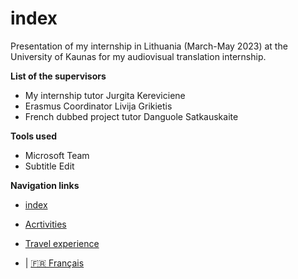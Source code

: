 # index

Presentation of my internship in Lithuania (March-May 2023) at the University of Kaunas for my audiovisual translation internship. 

**List of the supervisors**

* My internship tutor Jurgita Kereviciene
* Erasmus Coordinator Livija Grikietis
* French dubbed project tutor Danguole Satkauskaite
   


**Tools used**

* Microsoft Team
* Subtitle Edit




**Navigation links**


* [index](index)
  

*  [Acrtivities](2-Activities)
  
  
*  [Travel experience](3-Travel%20experience)

*  | [🇫🇷 Français](/fr/index.md)


